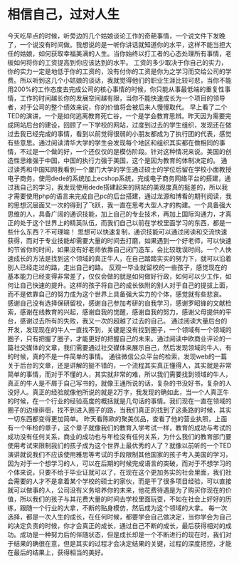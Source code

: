 # 相信自己，过对人生

今天吃早点的时候，听旁边的几个姑娘谈论工作的奇葩事情，一个说文件下发晚了，一个说没有时间做。我想说的是一听你讲话就知道你的水平，这样不能当担大任的姑娘，如何获取幸福美满的人生。当你始终以打工者的心态处理所有事情，老板如何将你的工资提高到你应该达到的水平。
工资的多少取决于你自己的实力，你的实力一定是地低于你的工资的，没有付你的工资是你为之学习而交给公司的学费。所以听到这几个小姑娘的谈话，我就觉得他们的职业生涯比较可悲，当你不能用200%的工作态度去完成公司的核心事情的时候，你只能从事最低端的重复性事情，工作的时间越长你的发展空间越有限，当你不能快速成长为一个项目的领导者，对于公司的整个绩效来说，你的价值将会被后来人慢慢取代。
早上看了二个TED的演讲，一个是如何逃离教育死亡谷，一个是学会教育思辨。昨天因为需要完成网站后台的建设，回顾了一下学校的网站，过度到过去的学生组织，发现还在做过去我已经完成的事情，看到以前觉得很弱的小朋友都成为了执行团的代表，感觉有些意思。通过阅读清华大学的学生会发现每个地区和组织其实都在做相同的事情，不过是一个做的好，一个还仅仅的是模仿阶段。针对这种情况来说。美国的创造性思维强于中国，中国的执行力强于美国，这个是因为教育的体制决定的。
通过读秀和中国知网我看到一个厦门大学的学生通过硕士的学位后留在学校小面教授电子商务，使用dede的系统加上ecshop系统，完成电子商务网络平台的搭建，通过我自己的学习，我发现使用dede搭建起来的网站的美观度真的挺差的，所以我才需要使用php的语言来完成自己pc的后台搭建，通过龙源和博看的期刊阅读，我的思想沉层面又一次的得到了飞跃，我一直在思考大型人才的构建。一个具备强大思维的人，具备广阔的通识技能，加上自己的专业技术，再加上国际沟通力，才真正的处于这个世界上的精英队伍，而我们自己以前在学校里面学习的东西，都是一些什么东西？不可理喻！
思想可以快速复制，通识技能可以通过阅读和交流快速获得，而对于专业技能却需要大量的时间去打磨，如果遇到一个好老师，可以快速的节省你的时间，如果没有好老师依靠自己闭门造车，会比较耽误时间。一个人快速成长的方法是找到这个领域的真正牛人，在自己踏踏实实的努力下，就可以沿着别人已经走过的路，走出自己的路。
反观一毕业就留校的一些孩子，感觉现在的基本能力已经变得非常差了，仅仅会做的就是如何做好行政，如何可以少工作，如何让自己快速的提升。这样的孩子将自己的成长依附的别人对于自己的提拔上面，而不是依靠自己的努力成为这个世界上具备强大实力的个体，感觉就有些悲哀。
感谢自己没有选择保研留校，感谢自己参加考研的自我学习，感谢罗昭锋的文献检索，感谢在线教育的兴起，感谢自我的觉醒，感谢自我的努力，感谢父母提供的平台，感谢过去所有的失败，我又一次的超越了过去的自己。
通过阅读大量后台的开发，发现现在的牛人一直找不到，关键是没有找到圈子，一个领域有一个领域的圈子，只有把握了圈子，才能更好的把握自己的未来。通过阅读中欧商业评论的一篇社交媒体的文章，我们需要通过社交媒体来展示自己，然后发现领域的牛人，有的时候，真的不是一件简单的事情。
通往微信公众平台的检索，发现web的一篇关于后台的文章，还是讲解的挺不错的，一个流程其实真正懂得人，其实就是非常简单的事情，而对于不懂的人，其实就非常的难，所以我们需要找到领域的牛人，真正的牛人是不屑于自己写书的，就像王通所说的话，复杂的书没好书，复杂的人没好人。真正的经验就像他所说的就是2万字，我发现的确如此，当一个人真正牛的时候，在一个行业的经验高度的概括就是几句话的事情。我们现在一直在领域的圈子的边缘徘徊，找不到进入圈子的路，当我们真正的找到了这条路的时候，其实一切东西都变得更加简单。
昨天看陈欧的聚美优品，查看了他的营业执照，上面有一个年检的章子，这个章子就像我们的教育入学考试一样，教育的成功与考试的成功没有任何关系，商业的成功也与年检没有任何关系，为什么我们的教育部门要使用考试来限制我们的孩子成为这个世界上最优秀的人了？就像以前听的一个TED演讲就说我们不应该使用雅思等考试的手段限制其他国家的孩子考入美国的学习，因为对于一个想学习的人，可以在后期的时候完成语言的突破，而对于不想学习的个体来说，只要不给于毕业证就可以了，在现在这个更加务实的社会里面，我们社会需要的人才不是拿着某个学校的硕士的家伙，而是干了很多项目经验，可以直接就可以做事的人，公司没有义务培养你的未来，他花费待遇是为了购买你现在的价值，所以我们的孩子与其花费大量的时间去学校里面玩耍，不如在社会上好好的历练，跟随一个行业的大拿，不断的贴身模仿，然后成为这个领域的大拿。
每一次选择，都是一次人生的成长，在任何时候，都要学会自己做决定，当你学会为自己的决定负责的时候，你才会真正的成长，通过自己不断的成长，最后获得相对的成功。成功是一种努力后的伴随状态，但是成长却是一个不断进行的现在时，我们对于结果的确很在意，但是其实的过程才会决定结果的关键，过程的深度把控，才能在最后的结果上，获得相当的美好。
